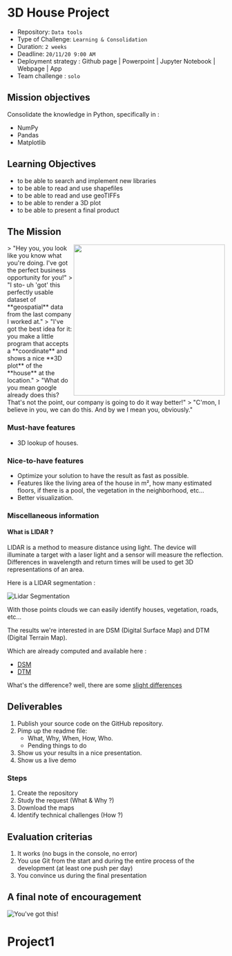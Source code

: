 # 3D House Project

- Repository: `Data tools`
- Type of Challenge: `Learning & Consolidation`
- Duration: `2 weeks`
- Deadline: `20/11/20 9:00 AM`
- Deployment strategy :
	 Github page
	| Powerpoint
	| Jupyter Notebook
	| Webpage
	| App
- Team challenge : `solo`

## Mission objectives 
Consolidate the knowledge in Python, specifically in :
- NumPy
- Pandas 
- Matplotlib

## Learning Objectives 

- to be able to search and implement new libraries
- to be able to read and use shapefiles
- to be able to read and use geoTIFFs 
- to be able to render a 3D plot
- to be able to present a final product


## The Mission

<img src="assets/business.jpg" align="right" width="350" />
> "Hey you, you look like you know what you're doing. I've got the perfect business opportunity for you!"
> "I sto- uh 'got' this perfectly usable dataset of **geospatial** data from the last company I worked at."
> "I've got the best idea for it: you make a little program that accepts a **coordinate** and shows a nice **3D plot** of the **house** at the location."
> "What do you mean google already does this? That's not the point, our company is going to do it way better!"
> "C'mon, I believe in you, we can do this. And by we I mean you, obviously."


### Must-have features

- 3D lookup of houses.

### Nice-to-have features

- Optimize your solution to have the result as fast as possible.
- Features like the living area of the house in m², how many estimated floors, if there is a pool, the vegetation in the neighborhood, etc... 
- Better visualization.

### Miscellaneous information

#### What is LIDAR ?

LIDAR is a method to measure distance using light. The device will illuminate a target with a laser light and a sensor will measure the reflection. Differences in wavelength and return times will be used to get 3D representations of an area.

Here is a LIDAR segmentation :

![Lidar Segmentation](./assets/DSM.png)

With those points clouds we can easily identify houses, vegetation, roads, etc...

The results we're interested in are DSM (Digital Surface Map) and DTM (Digital Terrain Map).

Which are already computed and available here :

- [DSM](http://www.geopunt.be/download?container=dhm-vlaanderen-ii-dsm-raster-1m&title=Digitaal%20Hoogtemodel%20Vlaanderen%20II,%20DSM,%20raster,%201m)
- [DTM](http://www.geopunt.be/download?container=dhm-vlaanderen-ii-dtm-raster-1m&title=Digitaal%20Hoogtemodel%20Vlaanderen%20II,%20DTM,%20raster,%201m)

What's the difference? well, there are some [slight differences](https://gisgeography.com/dem-dsm-dtm-differences/)

## Deliverables

1. Publish your source code on the GitHub repository.
2. Pimp up the readme file:
	- What, Why, When, How, Who.
	- Pending things to do
3. Show us your results in a nice presentation.
4. Show us a live demo

### Steps
1. Create the repository
2. Study the request (What & Why ?)
3. Download the maps
4. Identify technical challenges (How ?)

## Evaluation criterias
1. It works (no bugs in the console, no error)
2. You use Git from the start and during the entire process of the development (at least one push per day)
3. You convince us during the final presentation

## A final note of encouragement

![You've got this!](https://media.giphy.com/media/yoJC2K6rCzwNY2EngA/giphy.gif)
# Project1
